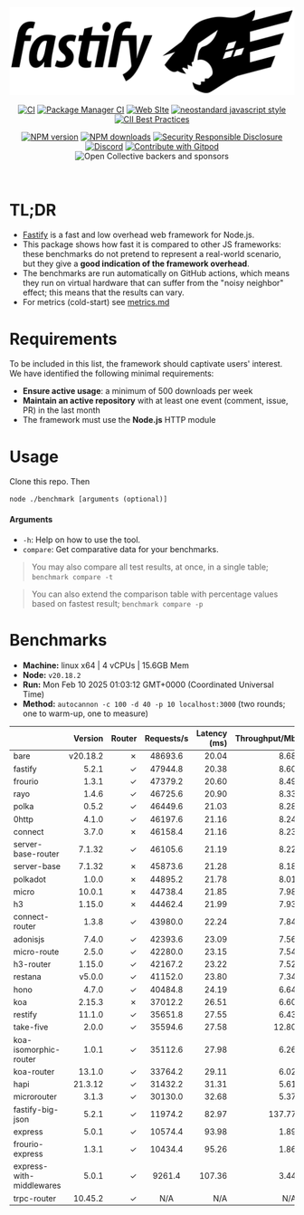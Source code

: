 <div align="center"> <a href="https://fastify.dev/">
    <img
      src="https://github.com/fastify/graphics/raw/HEAD/fastify-landscape-outlined.svg"
      width="650"
      height="auto"
    />
  </a>
</div>

<div align="center">

[![CI](https://github.com/fastify/fastify/actions/workflows/ci.yml/badge.svg?branch=main)](https://github.com/fastify/fastify/actions/workflows/ci.yml)
[![Package Manager
CI](https://github.com/fastify/fastify/workflows/package-manager-ci/badge.svg?branch=main)](https://github.com/fastify/fastify/actions/workflows/package-manager-ci.yml)
[![Web
SIte](https://github.com/fastify/fastify/workflows/website/badge.svg?branch=main)](https://github.com/fastify/fastify/actions/workflows/website.yml)
[![neostandard javascript style](https://img.shields.io/badge/code_style-neostandard-brightgreen?style=flat)](https://github.com/neostandard/neostandard)
[![CII Best Practices](https://bestpractices.coreinfrastructure.org/projects/7585/badge)](https://bestpractices.coreinfrastructure.org/projects/7585)

</div>

<div align="center">

[![NPM
version](https://img.shields.io/npm/v/fastify.svg?style=flat)](https://www.npmjs.com/package/fastify)
[![NPM
downloads](https://img.shields.io/npm/dm/fastify.svg?style=flat)](https://www.npmjs.com/package/fastify)
[![Security Responsible
Disclosure](https://img.shields.io/badge/Security-Responsible%20Disclosure-yellow.svg)](https://github.com/fastify/fastify/blob/main/SECURITY.md)
[![Discord](https://img.shields.io/discord/725613461949906985)](https://discord.gg/fastify)
[![Contribute with Gitpod](https://img.shields.io/badge/Contribute%20with-Gitpod-908a85?logo=gitpod&color=blue)](https://gitpod.io/#https://github.com/fastify/fastify)
![Open Collective backers and sponsors](https://img.shields.io/opencollective/all/fastify)

</div>

<br />

# TL;DR

* [Fastify](https://github.com/fastify/fastify) is a fast and low overhead web framework for Node.js.
* This package shows how fast it is compared to other JS frameworks: these benchmarks do not pretend to represent a real-world scenario, but they give a **good indication of the framework overhead**.
* The benchmarks are run automatically on GitHub actions, which means they run on virtual hardware that can suffer from the "noisy neighbor" effect; this means that the results can vary.
* For metrics (cold-start) see [metrics.md](./METRICS.md)

# Requirements

To be included in this list, the framework should captivate users' interest. We have identified the following minimal requirements:
- **Ensure active usage**: a minimum of 500 downloads per week
- **Maintain an active repository** with at least one event (comment, issue, PR) in the last month
- The framework must use the **Node.js** HTTP module

# Usage

Clone this repo. Then

```
node ./benchmark [arguments (optional)]
```

#### Arguments

* `-h`: Help on how to use the tool.
* `compare`: Get comparative data for your benchmarks.

> You may also compare all test results, at once, in a single table; `benchmark compare -t`

> You can also extend the comparison table with percentage values based on fastest result; `benchmark compare -p`
# Benchmarks

* __Machine:__ linux x64 | 4 vCPUs | 15.6GB Mem
* __Node:__ `v20.18.2`
* __Run:__ Mon Feb 10 2025 01:03:12 GMT+0000 (Coordinated Universal Time)
* __Method:__ `autocannon -c 100 -d 40 -p 10 localhost:3000` (two rounds; one to warm-up, one to measure)

|                          | Version  | Router | Requests/s | Latency (ms) | Throughput/Mb |
| :--                      | --:      | --:    | :-:        | --:          | --:           |
| bare                     | v20.18.2 | ✗      | 48693.6    | 20.04        | 8.68          |
| fastify                  | 5.2.1    | ✓      | 47944.8    | 20.38        | 8.60          |
| frourio                  | 1.3.1    | ✓      | 47379.2    | 20.60        | 8.49          |
| rayo                     | 1.4.6    | ✓      | 46725.6    | 20.90        | 8.33          |
| polka                    | 0.5.2    | ✓      | 46449.6    | 21.03        | 8.28          |
| 0http                    | 4.1.0    | ✓      | 46197.6    | 21.16        | 8.24          |
| connect                  | 3.7.0    | ✗      | 46158.4    | 21.16        | 8.23          |
| server-base-router       | 7.1.32   | ✓      | 46105.6    | 21.19        | 8.22          |
| server-base              | 7.1.32   | ✗      | 45873.6    | 21.28        | 8.18          |
| polkadot                 | 1.0.0    | ✗      | 44895.2    | 21.78        | 8.01          |
| micro                    | 10.0.1   | ✗      | 44738.4    | 21.85        | 7.98          |
| h3                       | 1.15.0   | ✗      | 44462.4    | 21.99        | 7.93          |
| connect-router           | 1.3.8    | ✓      | 43980.0    | 22.24        | 7.84          |
| adonisjs                 | 7.4.0    | ✓      | 42393.6    | 23.09        | 7.56          |
| micro-route              | 2.5.0    | ✓      | 42280.0    | 23.15        | 7.54          |
| h3-router                | 1.15.0   | ✓      | 42167.2    | 23.22        | 7.52          |
| restana                  | v5.0.0   | ✓      | 41152.0    | 23.80        | 7.34          |
| hono                     | 4.7.0    | ✓      | 40484.8    | 24.19        | 6.64          |
| koa                      | 2.15.3   | ✗      | 37012.2    | 26.51        | 6.60          |
| restify                  | 11.1.0   | ✓      | 35651.8    | 27.55        | 6.43          |
| take-five                | 2.0.0    | ✓      | 35594.6    | 27.58        | 12.80         |
| koa-isomorphic-router    | 1.0.1    | ✓      | 35112.6    | 27.98        | 6.26          |
| koa-router               | 13.1.0   | ✓      | 33764.2    | 29.11        | 6.02          |
| hapi                     | 21.3.12  | ✓      | 31432.2    | 31.31        | 5.61          |
| microrouter              | 3.1.3    | ✓      | 30130.0    | 32.68        | 5.37          |
| fastify-big-json         | 5.2.1    | ✓      | 11974.2    | 82.97        | 137.77        |
| express                  | 5.0.1    | ✓      | 10574.4    | 93.98        | 1.89          |
| frourio-express          | 1.3.1    | ✓      | 10434.4    | 95.26        | 1.86          |
| express-with-middlewares | 5.0.1    | ✓      | 9261.4     | 107.36       | 3.44          |
| trpc-router              | 10.45.2  | ✓      | N/A        | N/A          | N/A           |
